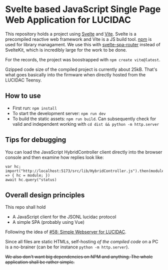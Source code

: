 # Svelte based JavaScript Single Page Web Application for LUCIDAC

This repository holds a project using [Svelte](https://svelte.dev) and [Vite](https://vitejs.dev/).
Svelte is a precompiled reactive web framework and Vite is a JS build tool. [npm](https://www.npmjs.com/)
is used for library managament.
We use this with [svelte-spa-router](https://www.npmjs.com/package/svelte-spa-router) instead of SvelteKit,
which is incredibly large for the work to be done.

For the records, the project was boostrapped with `npm create vite@latest`.

Gzipped code size of the compiled project is currently about 25kB. That's what goes basically into the
firmware when directly hosted from the LUCIDAC Teensy.

## How to use

* First run: `npm install`
* To start the development server: `npm run dev`
* To build the static assets: `npm run build`. Can subsequently check for valid and independent working
  with `cd dist && python -m http.server`

## Tips for debugging

You can load the JavaScript HybridController client directly into the browser console and then examine
how replies look like:

```
var hc; import("http://localhost:5173/src/lib/HybridController.js").then(module => { hc = module; })
await hc.query("status)
```

## Overall design principles

This repo shall hold

- A JavaScript client for the JSONL lucidac protocol
- A simple SPA (probably using Vue)

Following the idea of [#58: Simple Webserver for LUCIDAC](https://lab.analogparadigm.com/lucidac/firmware/hybrid-controller/-/issues/58).

Since all files are static HTMLs, self-hosting *of the compiled code* on a PC is a no-brainer (can be for instance `python -m http.server`). 

~~We also don't want big dependencies on NPM and anything. The whole application shall be rather simple.~~
